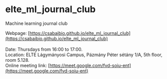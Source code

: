 # elte_ml_journal_club
Machine learning journal club

Webpage: [https://csabaibio.github.io/elte_ml_journal_club](https://csabaibio.github.io/elte_ml_journal_club) <br>
<br>
Date: Thursdays from 16:00 to 17:00. <br>
Location: ELTE Lágymányosi Campus, Pázmány Péter sétány 1/A, 5th floor, room 5.128. <br>
Online meeting link: [https://meet.google.com/fvd-soiu-ent](https://meet.google.com/fvd-soiu-ent) <br>
